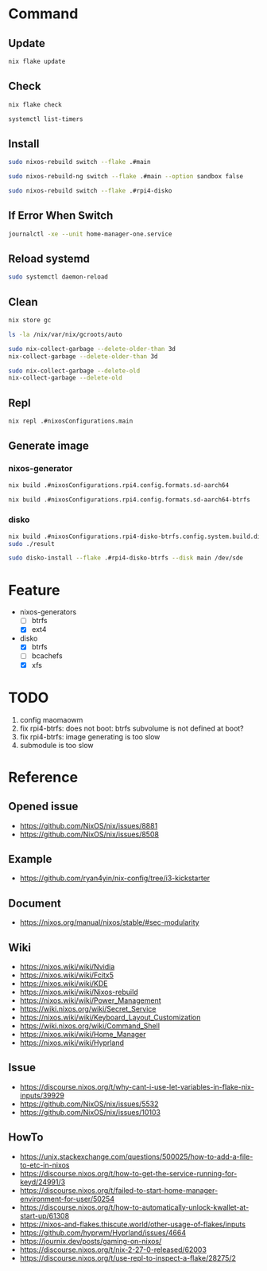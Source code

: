# Command
## Update
```sh
nix flake update
```

## Check
```sh
nix flake check
```
```sh
systemctl list-timers
```

## Install
```sh
sudo nixos-rebuild switch --flake .#main
```
```sh
sudo nixos-rebuild-ng switch --flake .#main --option sandbox false
```
```sh
sudo nixos-rebuild switch --flake .#rpi4-disko
```

## If Error When Switch
```sh
journalctl -xe --unit home-manager-one.service
```

## Reload systemd
```sh
sudo systemctl daemon-reload
```

## Clean
```sh
nix store gc
```

```sh
ls -la /nix/var/nix/gcroots/auto
```

```sh
sudo nix-collect-garbage --delete-older-than 3d
nix-collect-garbage --delete-older-than 3d
```

```sh
sudo nix-collect-garbage --delete-old
nix-collect-garbage --delete-old
```

## Repl
```sh
nix repl .#nixosConfigurations.main
```

## Generate image
### nixos-generator
```sh
nix build .#nixosConfigurations.rpi4.config.formats.sd-aarch64
```
```sh
nix build .#nixosConfigurations.rpi4.config.formats.sd-aarch64-btrfs
```
### disko
```sh
nix build .#nixosConfigurations.rpi4-disko-btrfs.config.system.build.diskoImagesScript
sudo ./result
```
```sh
sudo disko-install --flake .#rpi4-disko-btrfs --disk main /dev/sde
```

# Feature
- nixos-generators
  - [ ] btrfs
  - [x] ext4
- disko
  - [x] btrfs
  - [ ] bcachefs
  - [x] xfs

# TODO
1. config maomaowm
1. fix rpi4-btrfs: does not boot: btrfs subvolume is not defined at boot?
1. fix rpi4-btrfs: image generating is too slow
1. submodule is too slow

# Reference
## Opened issue
- https://github.com/NixOS/nix/issues/8881
- https://github.com/NixOS/nix/issues/8508

## Example
- https://github.com/ryan4yin/nix-config/tree/i3-kickstarter

## Document
- https://nixos.org/manual/nixos/stable/#sec-modularity

## Wiki
- https://nixos.wiki/wiki/Nvidia
- https://nixos.wiki/wiki/Fcitx5
- https://nixos.wiki/wiki/KDE
- https://nixos.wiki/wiki/Nixos-rebuild
- https://nixos.wiki/wiki/Power_Management
- https://wiki.nixos.org/wiki/Secret_Service
- https://nixos.wiki/wiki/Keyboard_Layout_Customization
- https://wiki.nixos.org/wiki/Command_Shell
- https://nixos.wiki/wiki/Home_Manager
- https://nixos.wiki/wiki/Hyprland

## Issue
- https://discourse.nixos.org/t/why-cant-i-use-let-variables-in-flake-nix-inputs/39929
- https://github.com/NixOS/nix/issues/5532
- https://github.com/NixOS/nix/issues/10103

## HowTo
- https://unix.stackexchange.com/questions/500025/how-to-add-a-file-to-etc-in-nixos
- https://discourse.nixos.org/t/how-to-get-the-service-running-for-keyd/24991/3
- https://discourse.nixos.org/t/failed-to-start-home-manager-environment-for-user/50254
- https://discourse.nixos.org/t/how-to-automatically-unlock-kwallet-at-start-up/61308
- https://nixos-and-flakes.thiscute.world/other-usage-of-flakes/inputs
- https://github.com/hyprwm/Hyprland/issues/4664
- https://journix.dev/posts/gaming-on-nixos/
- https://discourse.nixos.org/t/nix-2-27-0-released/62003
- https://discourse.nixos.org/t/use-repl-to-inspect-a-flake/28275/2
